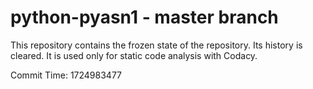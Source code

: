 # python-pyasn1 - master branch

This repository contains the frozen state of the repository.
Its history is cleared. It is used only for static code
analysis with Codacy.

Commit Time: 1724983477